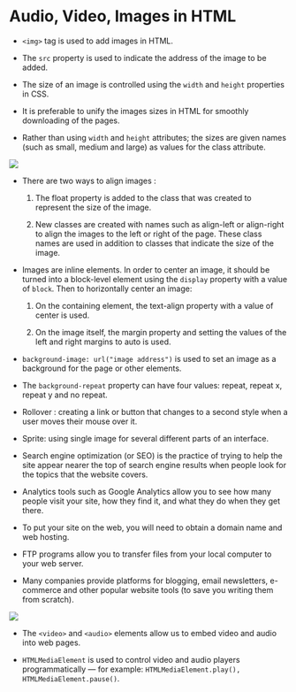  # Audio, Video, Images in HTML

-  `<img>` tag is used to add images in HTML.

- The `src` property is used to indicate the address of the image to be added.

- The size of an image is controlled using the `width` and `height` properties in CSS.

- It is preferable to unify the images sizes in HTML for smoothly downloading of the pages.

- Rather than using `width` and `height` attributes; the sizes are given names (such as small, medium and large) as values for the class attribute.

![](https://thumbs.dreamstime.com/b/cute-happy-funny-coffee-small-medium-large-cups-isolated-white-background-vector-cartoon-character-hand-drawn-style-194504461.jpg)

- There are two ways to align images : 

   1. The float property is added to the class that was created to represent the size of the image. 

   2. New classes are created with names such as align-left or align-right to align the images to the left or right of the page. These class names are used in addition to classes that indicate the size of the image.

- Images are inline elements. In order to center an image, it should be turned into a block-level element using the `display` property with a value of `block`. Then to horizontally center an image:

   1.  On the containing element, the text-align property with a value of center is used.

   2.  On the image itself, the margin property and setting the values of the left and right margins to auto is used.

- `background-image: url("image address")` is used to set an image as a background for the page or other elements.

- The `background-repeat` property can have four values: repeat, repeat x, repeat y and no repeat. 

- Rollover : creating a link or button that changes to a second style when a user moves their mouse over it.

- Sprite: using single image for several different parts of an interface.

- Search engine optimization (or SEO) is the practice of trying to help the site appear nearer the top of search engine results
when people look for the topics that the website covers.

-  Analytics tools such as Google Analytics allow you to see how many people visit your site, how they find it, and what they do when they get there.

- To put your site on the web, you will need to obtain a domain name and web hosting.

- FTP programs allow you to transfer files from your local computer to your web server.

- Many companies provide platforms for blogging, email newsletters, e-commerce and other popular website tools (to save you writing them from scratch).

![](https://www.oberlo.com/media/1603954182-seo-article-header.png?fit=max&fm=jpg&w=1824)

- The `<video>` and `<audio>` elements allow us to embed video and audio into web pages.

- `HTMLMediaElement` is used to control video and audio players programmatically — for example: `HTMLMediaElement.play(), HTMLMediaElement.pause()`.





